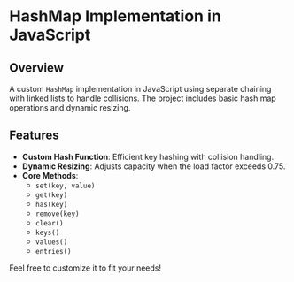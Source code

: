 # HashMap Implementation in JavaScript

## Overview

A custom `HashMap` implementation in JavaScript using separate chaining with linked lists to handle collisions. The project includes basic hash map operations and dynamic resizing.

## Features

- **Custom Hash Function**: Efficient key hashing with collision handling.
- **Dynamic Resizing**: Adjusts capacity when the load factor exceeds 0.75.
- **Core Methods**:
  - `set(key, value)`
  - `get(key)`
  - `has(key)`
  - `remove(key)`
  - `clear()`
  - `keys()`
  - `values()`
  - `entries()`

Feel free to customize it to fit your needs!

